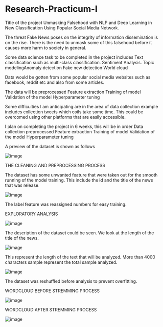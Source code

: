 # Research-Practicum-I

Title of the project
Unmasking Falsehood with NLP and Deep Learning in New Classification Using Popular Social Media Network.

The threat Fake News poses on the integrity of information dissemination is on the rise. There is the need to unmask some of this falsehood before it causes more harm to society in general.

Some data science task to be completed in the project includes
Text classification such as multi-class classification.
Sentiment Analysis.
Topic modelingAnomaly detection
Fake new detection
World cloud 

Data would be gotten from some popular social media websites such as facebook, reddit etc and also from some articles.

The data will be 
preprocessed 
Feature extraction
Training of model
Validation of the model
Hyperparameter tuning

Some difficulties I am anticipating are in the area of data collection example includes collection tweets which coils take some time. This could be overcomed using other platforms that are easily accessible.

I plan on completing the project in 6 weeks, this will be in order
Data collection
preprocessed 
Feature extraction
Training of model
Validation of the model
Hyperparameter tuning


A preview of the dataset is shown as follows

![image](https://github.com/adeyeyealex/Research-Practicum-I/assets/77544400/e192e33f-f25d-4c4d-bd09-6d8b4541eef1)

THE CLEANING AND PREPROCESSING PROCESS

The dataset has some unwanted feature that were taken out for the smooth running of the model training. This include the id and the title of the news that was release.

![image](https://github.com/adeyeyealex/Research-Practicum-I/assets/77544400/6026da58-665c-455e-84d5-0a8ef3ffd63b)

The label feature was reassigned numbers for easy training.

EXPLORATORY ANALYSIS 

![image](https://github.com/adeyeyealex/Research-Practicum-I/assets/77544400/74a37989-a08a-4eed-81c5-d530be483bd4)

The description of the dataset could be seen. We look at the length of the title of the news.

![image](https://github.com/adeyeyealex/Research-Practicum-I/assets/77544400/1ad09e84-90f4-47cd-b129-1f5375a91937)

This represent the length of the text that will be analyzed. More than 4000 characters sample represent the total sample analyzed.

![image](https://github.com/adeyeyealex/Research-Practicum-I/assets/77544400/39b4eaac-8c1a-4332-95d4-e6505cca0dbe)

The dataset was reshuffled before analysis to prevent overfitting.

WORDCLOUD BEFORE STREMMING PROCESS

![image](https://github.com/adeyeyealex/Research-Practicum-I/assets/77544400/5fd9b0f6-f8db-42d4-aea8-8a5a16c2a32b)

WORDCLOUD AFTER STREMMING PROCESS

![image](https://github.com/adeyeyealex/Research-Practicum-I/assets/77544400/67e5c3ac-eb12-4e91-a422-f45954fd3077)


